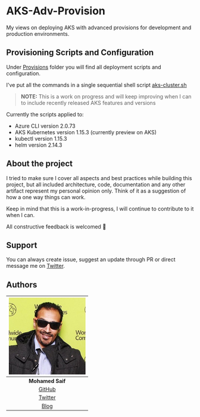 # AKS-Adv-Provision

My views on deploying AKS with advanced provisions for development and production environments. 

## Provisioning Scripts and Configuration

Under [Provisions](/provisioning) folder you will find all deployment scripts and configuration. 

I've put all the commands in a single sequential shell script [aks-cluster.sh](provisioning/aks-cluster.sh)

> **NOTE:** This is a work on progress and will keep improving when I can to include recently released AKS features and versions

Currently the scripts applied to:
- Azure CLI version 2.0.73
- AKS Kubernetes version 1.15.3 (currently preview on AKS)
- kubectl version 1.15.3
- helm version 2.14.3

## About the project

I tried to make sure I cover all aspects and best practices while building this project, but all included architecture, code, documentation and any other artifact represent my personal opinion only. Think of it as a suggestion of how a one way things can work.

Keep in mind that this is a work-in-progress, I will continue to contribute to it when I can.

All constructive feedback is welcomed 🙏

## Support

You can always create issue, suggest an update through PR or direct message me on [Twitter](https://twitter.com/mohamedsaif101).

## Authors

|      ![Photo](res/mohamed-saif.jpg)            |
|:----------------------------------------------:|
|                 **Mohamed Saif**               |
|     [GitHub](https://github.com/mohamedsaif)   |
|  [Twitter](https://twitter.com/mohamedsaif101) |
|         [Blog](http://blog.mohamedsaif.com)    |